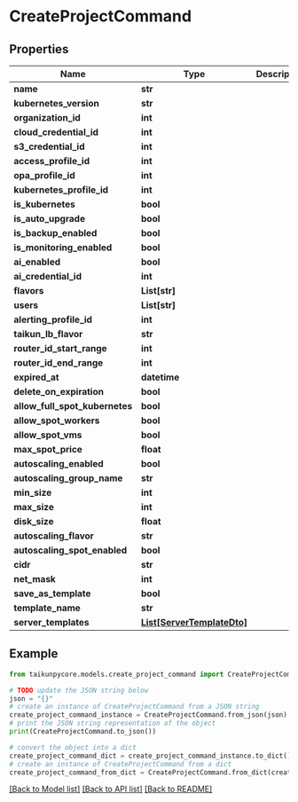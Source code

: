 # CreateProjectCommand


## Properties

Name | Type | Description | Notes
------------ | ------------- | ------------- | -------------
**name** | **str** |  | [optional] 
**kubernetes_version** | **str** |  | [optional] 
**organization_id** | **int** |  | [optional] 
**cloud_credential_id** | **int** |  | [optional] 
**s3_credential_id** | **int** |  | [optional] 
**access_profile_id** | **int** |  | [optional] 
**opa_profile_id** | **int** |  | [optional] 
**kubernetes_profile_id** | **int** |  | [optional] 
**is_kubernetes** | **bool** |  | [optional] 
**is_auto_upgrade** | **bool** |  | [optional] 
**is_backup_enabled** | **bool** |  | [optional] 
**is_monitoring_enabled** | **bool** |  | [optional] 
**ai_enabled** | **bool** |  | [optional] 
**ai_credential_id** | **int** |  | [optional] 
**flavors** | **List[str]** |  | [optional] 
**users** | **List[str]** |  | [optional] 
**alerting_profile_id** | **int** |  | [optional] 
**taikun_lb_flavor** | **str** |  | [optional] 
**router_id_start_range** | **int** |  | [optional] 
**router_id_end_range** | **int** |  | [optional] 
**expired_at** | **datetime** |  | [optional] 
**delete_on_expiration** | **bool** |  | [optional] 
**allow_full_spot_kubernetes** | **bool** |  | [optional] 
**allow_spot_workers** | **bool** |  | [optional] 
**allow_spot_vms** | **bool** |  | [optional] 
**max_spot_price** | **float** |  | [optional] 
**autoscaling_enabled** | **bool** |  | [optional] 
**autoscaling_group_name** | **str** |  | [optional] 
**min_size** | **int** |  | [optional] 
**max_size** | **int** |  | [optional] 
**disk_size** | **float** |  | [optional] 
**autoscaling_flavor** | **str** |  | [optional] 
**autoscaling_spot_enabled** | **bool** |  | [optional] 
**cidr** | **str** |  | [optional] 
**net_mask** | **int** |  | [optional] 
**save_as_template** | **bool** |  | [optional] 
**template_name** | **str** |  | [optional] 
**server_templates** | [**List[ServerTemplateDto]**](ServerTemplateDto.md) |  | [optional] 

## Example

```python
from taikunpycore.models.create_project_command import CreateProjectCommand

# TODO update the JSON string below
json = "{}"
# create an instance of CreateProjectCommand from a JSON string
create_project_command_instance = CreateProjectCommand.from_json(json)
# print the JSON string representation of the object
print(CreateProjectCommand.to_json())

# convert the object into a dict
create_project_command_dict = create_project_command_instance.to_dict()
# create an instance of CreateProjectCommand from a dict
create_project_command_from_dict = CreateProjectCommand.from_dict(create_project_command_dict)
```
[[Back to Model list]](../README.md#documentation-for-models) [[Back to API list]](../README.md#documentation-for-api-endpoints) [[Back to README]](../README.md)


